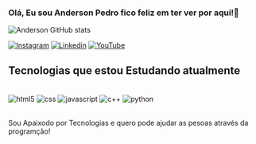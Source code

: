 ### Olá, Eu sou Anderson Pedro fico feliz em ter ver por aqui!👋

![Anderson GitHub stats](https://github-readme-stats.vercel.app/api?username=Andersonpedro-dev&show_icons=true&theme=dracula)

[![Instagram](https://img.shields.io/badge/Instagram-E4405F?style=for-the-badge&logo=instagram&logoColor=white)](https://www.instagram.com/andersonn_pedro/)
[![Linkedin](https://img.shields.io/badge/LinkedIn-0077B5?style=for-the-badge&logo=linkedin&logoColor=white)](https://www.linkedin.com/in/anderson-pedro-71507b1a2/)
[![YouTube](https://img.shields.io/badge/YouTube-FF0000?style=for-the-badge&logo=youtube&logoColor=white)](https://www.youtube.com/channel/UC5sjAbIa9NteBnFzqnE8hzg)

## Tecnologias que estou Estudando atualmente

<div style="display: inline_block"><br/>
 <img align="center" alt="html5" src="https://img.shields.io/badge/HTML5-E34F26?style=for-the-badge&logo=html5&logoColor=white"/>
 <img align="center" alt="css" src="https://img.shields.io/badge/CSS3-1572B6?style=for-the-badge&logo=css3&logoColor=white"/>
 <img align="center" alt="javascript" src="https://img.shields.io/badge/JavaScript-323330?style=for-the-badge&logo=javascript&logoColor=F7DF1E"/>
 <img align="center" alt="c++" src="https://img.shields.io/badge/C%2B%2B-00599C?style=for-the-badge&logo=c%2B%2B&logoColor=white"/>
  <img align="center" alt="python" src="https://img.shields.io/badge/Python-3776AB?style=for-the-badge&logo=python&logoColor=white"/>
</div><br/>

Sou Apaixodo por Tecnologias e quero pode ajudar as pesoas através da programção!
